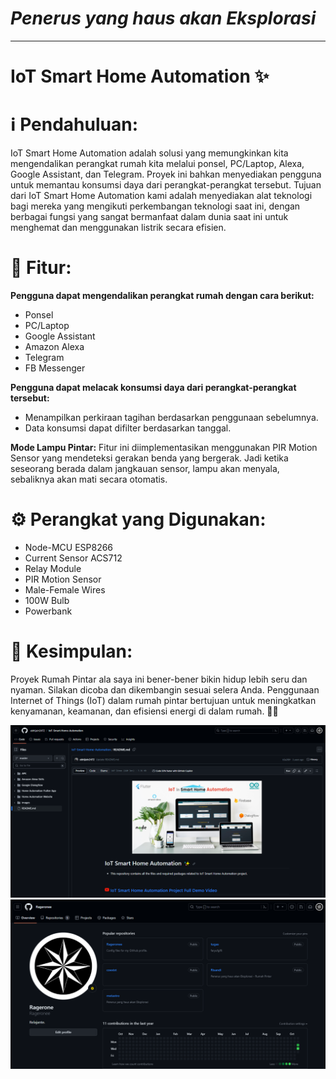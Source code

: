 # *Penerus yang haus akan Eksplorasi*
---

# IoT Smart Home Automation ✨

# ℹ️️ **Pendahuluan:**
IoT Smart Home Automation adalah solusi yang memungkinkan kita mengendalikan perangkat rumah kita melalui ponsel, PC/Laptop, Alexa, Google Assistant, dan Telegram. Proyek ini bahkan menyediakan pengguna untuk memantau konsumsi daya dari perangkat-perangkat tersebut. Tujuan dari IoT Smart Home Automation kami adalah menyediakan alat teknologi bagi mereka yang mengikuti perkembangan teknologi saat ini, dengan berbagai fungsi yang sangat bermanfaat dalam dunia saat ini untuk menghemat dan menggunakan listrik secara efisien.

# 🎨 **Fitur:**
**Pengguna dapat mengendalikan perangkat rumah dengan cara berikut:**
- Ponsel
- PC/Laptop
- Google Assistant
- Amazon Alexa
- Telegram
- FB Messenger

**Pengguna dapat melacak konsumsi daya dari perangkat-perangkat tersebut:**
- Menampilkan perkiraan tagihan berdasarkan penggunaan sebelumnya.
- Data konsumsi dapat difilter berdasarkan tanggal.

**Mode Lampu Pintar:**
Fitur ini diimplementasikan menggunakan PIR Motion Sensor yang mendeteksi gerakan benda yang bergerak. Jadi ketika seseorang berada dalam jangkauan sensor, lampu akan menyala, sebaliknya akan mati secara otomatis.

# ⚙️ **Perangkat yang Digunakan:**
- Node-MCU ESP8266
- Current Sensor ACS712
- Relay Module
- PIR Motion Sensor
- Male-Female Wires
- 100W Bulb
- Powerbank

# 🚀 **Kesimpulan:**
Proyek Rumah Pintar ala saya ini bener-bener bikin hidup lebih seru dan nyaman. Silakan dicoba dan dikembangin sesuai selera Anda. Penggunaan Internet of Things (IoT) dalam rumah pintar bertujuan untuk meningkatkan kenyamanan, keamanan, dan efisiensi energi di dalam rumah. 🏡🚀

![Screenshot](https://raw.githubusercontent.com/Rageronee/metastro/main/ss%20github%20project%20orang.png)
![Screenshot](https://raw.githubusercontent.com/Rageronee/metastro/main/ss%20github.png)
